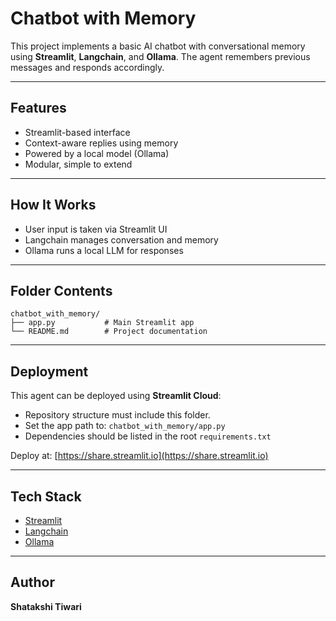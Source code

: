 # Chatbot with Memory

This project implements a basic AI chatbot with conversational memory using **Streamlit**, **Langchain**, and **Ollama**. The agent remembers previous messages and responds accordingly.

---

## Features

- Streamlit-based interface
- Context-aware replies using memory
- Powered by a local model (Ollama)
- Modular, simple to extend

---

## How It Works

- User input is taken via Streamlit UI
- Langchain manages conversation and memory
- Ollama runs a local LLM for responses

---

## Folder Contents

```
chatbot_with_memory/
├── app.py           # Main Streamlit app
└── README.md        # Project documentation
```

---

## Deployment

This agent can be deployed using **Streamlit Cloud**:

- Repository structure must include this folder.
- Set the app path to: `chatbot_with_memory/app.py`
- Dependencies should be listed in the root `requirements.txt`

Deploy at: [https://share.streamlit.io](https://share.streamlit.io)

---

## Tech Stack

- [Streamlit](https://streamlit.io/)
- [Langchain](https://www.langchain.com/)
- [Ollama](https://ollama.com/)

---

## Author

**Shatakshi Tiwari**
